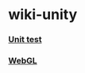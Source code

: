 # wiki-unity

### [Unit test](https://github.com/cruisechang/wiki-unity/wiki/Unit-Test)
### [WebGL](https://github.com/cruisechang/wiki-unity/wiki/WebGL)

